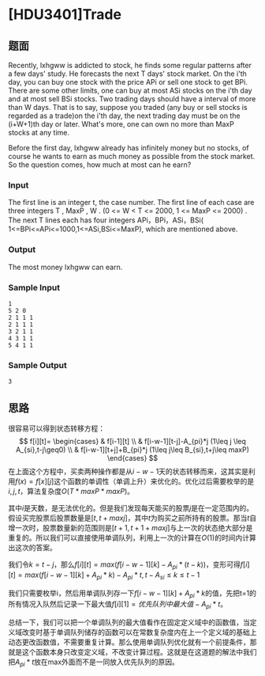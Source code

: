 # [HDU3401]Trade

##  题面

Recently, lxhgww is addicted to stock, he finds some regular patterns after a few days' study. 
He forecasts the next T days' stock market. On the i'th day, you can buy one stock with the price APi or sell one stock to get BPi. 
There are some other limits, one can buy at most ASi stocks on the i'th day and at most sell BSi stocks. 
Two trading days should have a interval of more than W days. That is to say, suppose you traded (any buy or sell stocks is regarded as a trade)on the i'th day, the next trading day must be on the (i+W+1)th day or later. 
What's more, one can own no more than MaxP stocks at any time. 

Before the first day, lxhgww already has infinitely money but no stocks, of course he wants to earn as much money as possible from the stock market. So the question comes, how much at most can he earn? 

### Input

The first line is an integer t, the case number. 
The first line of each case are three integers T , MaxP , W . 
(0 <= W < T <= 2000, 1 <= MaxP <= 2000) . 
The next T lines each has four integers APi，BPi，ASi，BSi( 1<=BPi<=APi<=1000,1<=ASi,BSi<=MaxP), which are mentioned above. 

### Output

The most money lxhgww can earn.

### Sample Input

```
1
5 2 0
2 1 1 1
2 1 1 1
3 2 1 1
4 3 1 1
5 4 1 1
```

### Sample Output

```
3
```

## 思路

很容易可以得到状态转移方程：
$$
f[i][t]=
\begin{cases}
 &  f[i-1][t] \\ 
 &  f[i-w-1][t-j]-A_{pi}*j  (1\leq j \leq A_{si},t-j\geq0) \\ 
 &  f[i-w-1][t+j]+B_{pi}*j	(1\leq j\leq B_{si},t+j\leq maxP)
\end{cases}
$$
在上面这个方程中，买卖两种操作都是从$i-w-1$天的状态转移而来，这其实是利用$f(x)=f[x][j]$这个函数的单调性（单调上升）来优化的。优化过后需要枚举的是$i,j,t$，算法复杂度$O(T*maxP*maxP)$。



其中$i$是天数，是无法优化的。但是我们发现每天能买的股票$j$是在一定范围内的。假设买完股票后股票数量是$[t,t+maxj]$，其中$t$为购买之前所持有的股票。那当$t$自增一次时，股票数量新的范围则是$[t+1,t+1+maxj]$与上一次的状态绝大部分是重复的。所以我们可以直接使用单调队列，利用上一次的计算在$O(1)$的时间内计算出这次的答案。

我们令$k=t-j$，那么$f[i][t]=max(f[i-w-1][k]-A_{pi}*(t-k))$，变形可得$f[i][t]=max(f[i-w-1][k]+A_{pi}*k)-A_{pi}*t,t-A_{si}\leq k\leq t-1$

我们只需要枚举i，然后用单调队列存一下$f[i-w-1][k]+A_{pi}*k$的值，先把t=1的所有情况入队然后记录一下最大值$f[i][1]=优先队列中最大值-A_{pi}*t$。

总结一下，我们可以把一个单调队列的最大值看作在固定定义域中的函数值，当定义域改变时基于单调队列储存的函数可以在常数复杂度内在上一个定义域的基础上动态更改函数值，不需要重复计算。那么使用单调队列优化就有一个前提条件，那就是这个函数本身只改变定义域，不改变计算过程。这就是在这道题的解法中我们把$A_{pi}*t$放在max外面而不是一同放入优先队列的原因。

